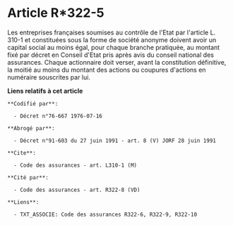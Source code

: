# Article R*322-5

Les entreprises françaises soumises au contrôle de l'Etat par l'article L. 310-1 et constituées sous la forme de société
anonyme doivent avoir un capital social au moins égal, pour chaque branche pratiquée, au montant fixé par décret en Conseil
d'Etat pris après avis du conseil national des assurances. Chaque actionnaire doit verser, avant la constitution définitive,
la moitié au moins du montant des actions ou coupures d'actions en numéraire souscrites par lui.

**Liens relatifs à cet article**

	**Codifié par**:

	  - Décret n°76-667 1976-07-16

	**Abrogé par**:

	  - Décret n°91-603 du 27 juin 1991 - art. 8 (V) JORF 28 juin 1991

	**Cite**:

	  - Code des assurances - art. L310-1 (M)

	**Cité par**:

	  - Code des assurances - art. R322-8 (VD)

	**Liens**:

	  - TXT_ASSOCIE: Code des assurances R322-6, R322-9, R322-10
